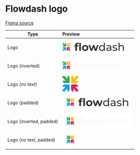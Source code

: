 # Flowdash logo

[Figma source](https://www.figma.com/file/TVGZJcCatJmEvopWlNcTYp/?node-id=0%3A1)

| Type                  | Preview           |
| -------------            |:-------------|
| Logo                     | <img src="logos/logo.svg" height="50"> |
| Logo (inverted)          | <img src="logos/logo-inverted.svg" height="50"> |
| Logo (no text)           | <img src="logos/logo-no-text.svg" height="50"> |
| Logo (padded)            | <img src="logos/logo-padding.svg" height="50">|
| Logo (inverted, padded)  | <img src="logos/logo-inverted-padding.svg" height="50"> |
| Logo (no text, padded)   | <img src="logos/logo-no-text-padding.svg" height="50"> |
